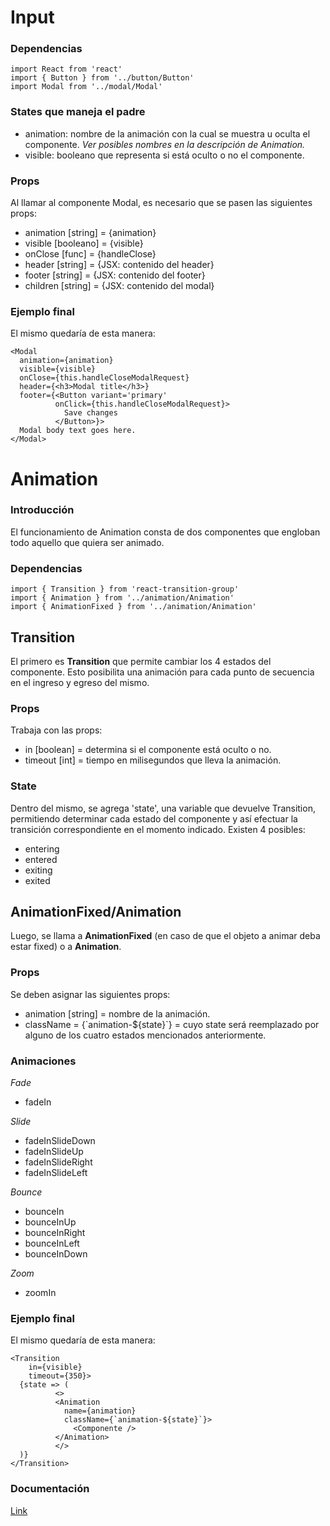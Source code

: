 # Input

### Dependencias

```react
import React from 'react'
import { Button } from '../button/Button'
import Modal from '../modal/Modal'
```

### States que maneja el padre

- animation: nombre de la animación con la cual se muestra u oculta el componente. _Ver posibles nombres en la descripción de Animation._
- visible: booleano que representa si está oculto o no el componente.

### Props

Al llamar al componente Modal, es necesario que se pasen las siguientes props:

- animation [string] = {animation}
- visible [booleano] = {visible}
- onClose [func] = {handleClose}
- header [string] = {JSX: contenido del header}
- footer [string] = {JSX: contenido del footer}
- children [string] = {JSX: contenido del modal}

### Ejemplo final

El mismo quedaría de esta manera:

```react
<Modal 
  animation={animation} 
  visible={visible} 
  onClose={this.handleCloseModalRequest} 
  header={<h3>Modal title</h3>} 
  footer={<Button variant='primary' 
          onClick={this.handleCloseModalRequest}> 
            Save changes
          </Button>}> 
  Modal body text goes here. 
</Modal>
```

# Animation

### Introducción

El funcionamiento de Animation consta de dos componentes que engloban todo aquello que quiera ser animado.

### Dependencias 

```react
import { Transition } from 'react-transition-group'
import { Animation } from '../animation/Animation'
import { AnimationFixed } from '../animation/Animation'
```

## Transition

El primero es **Transition** que permite cambiar los 4 estados del componente. Esto posibilita una animación para cada punto de secuencia en el ingreso y egreso del mismo.

### Props

Trabaja con las props:

- in [boolean] = determina si el componente está oculto o no.
- timeout [int] = tiempo en milisegundos que lleva la animación.

### State

Dentro del mismo, se agrega 'state', una variable que devuelve Transition, permitiendo determinar cada estado del componente y así efectuar la transición correspondiente en el momento indicado. Existen 4 posibles: 

- entering
- entered
- exiting
- exited

## AnimationFixed/Animation

Luego, se llama a **AnimationFixed** (en caso de que el objeto a animar deba estar fixed) o a **Animation**.

### Props

Se deben asignar las siguientes props: 

- animation [string] = nombre de la animación.
- className = {\`animation-${state}\`} = cuyo state será reemplazado por alguno de los cuatro estados mencionados anteriormente.

### Animaciones

_Fade_
- fadeIn

_Slide_
- fadeInSlideDown
- fadeInSlideUp
- fadeInSlideRight
- fadeInSlideLeft

_Bounce_
- bounceIn
- bounceInUp
- bounceInRight
- bounceInLeft
- bounceInDown

_Zoom_
- zoomIn

### Ejemplo final

El mismo quedaría de esta manera:

```react
<Transition 
    in={visible} 
    timeout={350}>
  {state => (
          <> 
          <Animation 
            name={animation} 
            className={`animation-${state}`}> 
              <Componente /> 
          </Animation>
          </>
  )}
</Transition>
```

### Documentación

[Link](https://reactcommunity.org/react-transition-group/transition)